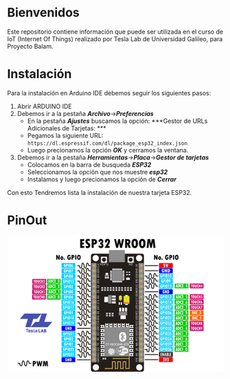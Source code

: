 # Bienvenidos 
Este repositorio contiene información que puede ser utilizada en el curso de IoT (Internet Of Things) realizado por Tesla Lab de Universidad Galileo, para Proyecto Balam.

# Instalación

Para la instalación en Arduino IDE debemos seguir los siguientes pasos:

1. Abrir ARDUINO IDE
2. Debemos ir a la pestaña ***Archivo***->***Preferencias***
	- En la pestaña ***Ajustes*** buscamos la opción: ***Gestor de URLs Adicionales de Tarjetas: ***
	- Pegamos la siguiente URL: `https://dl.espressif.com/dl/package_esp32_index.json`
	- Luego precionamos la opción ***OK*** y cerramos la ventana.
3. Debemos ir a la pestaña ***Herramientas***->***Placa***->***Gestor de tarjetas***
	- Colocamos en la barra de busqueda ***ESP32***
	- Seleccionamos la opción que nos muestre ***esp32***
	- Instalamos y luego precionamos la opción de ***Cerrar***

Con esto Tendremos lista la instalación de nuestra tarjeta ESP32.	 

# PinOut
![](/Img/PINOUT_ESP32.png)